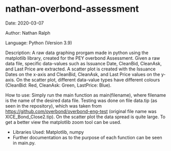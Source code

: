 # nathan-overbond-assessment

Date: 2020-03-07

Author: Nathan Ralph

Language: Python (Version 3.9)

Description:
A raw data graphing prorgam made in python using the matplotlib library, created for the PEY overbond Assessment. Given a raw data file, specific data-values
such as Issuance Date, CleanBid, CleanAsk, and Last Price are extracted. A scatter plot is created with the Issuance Dates on the x-axis and CleanBid, CleanAsk,
and Last Price values on the y-axis. On the scatter plot, different data-value types have different colours (CleanBid: Red, CleanAsk: Green, LastPrice: Blue).

How to use:
Simply run the main function as main(filename), where filename is the name of the desired data file. Testing was done on file data.tip (as seen in the repository),
which was taken from https://github.com/overbond/overbond-eng-test (original file name was XICE_Bond_Close2.tip). On the scatter plot the data spread is quite large. To get
a better view the matplotlib zoom tool can be used. 


* Libraries Used: Matplotlib, numpy
* Further documentation as to the purpose of each function can be seen in main.py.




